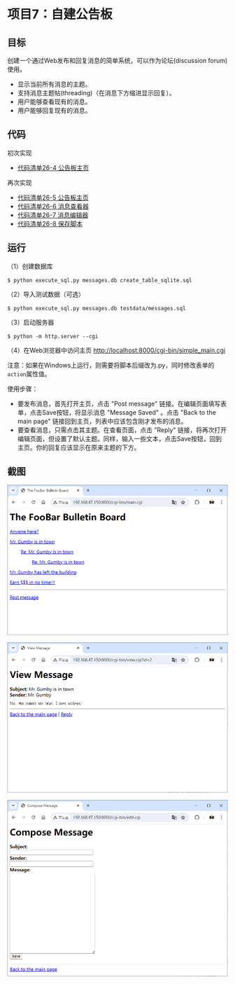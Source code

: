 # 项目7：自建公告板
## 目标
创建一个通过Web发布和回复消息的简单系统，可以作为论坛(discussion forum)使用。
* 显示当前所有消息的主题。
* 支持消息主题帖(threading)（在消息下方缩进显示回复）。
* 用户能够查看现有的消息。
* 用户能够回复现有的消息。

## 代码
初次实现
* [代码清单26-4 公告板主页](cgi-bin/simple_main.cgi)

再次实现
* [代码清单26-5 公告板主页](cgi-bin/main.cgi)
* [代码清单26-6 消息查看器](cgi-bin/view.cgi)
* [代码清单26-7 消息编辑器](cgi-bin/edit.cgi)
* [代码清单26-8 保存脚本](cgi-bin/save.cgi)

## 运行
（1）创建数据库

```shell
$ python execute_sql.py messages.db create_table_sqlite.sql
```

（2）导入测试数据（可选）

```shell
$ python execute_sql.py messages.db testdata/messages.sql
```

（3）启动服务器

```shell
$ python -m http.server --cgi
```

（4）在Web浏览器中访问主页 <http://localhost:8000/cgi-bin/simple_main.cgi>

注意：如果在Windows上运行，则需要将脚本后缀改为.py，同时修改表单的`action`属性值。

使用步骤：
* 要发布消息，首先打开主页，点击 "Post message" 链接。在编辑页面填写表单，点击Save按钮，将显示消息 "Message Saved" 。点击 "Back to the main page" 链接回到主页，列表中应该包含刚才发布的消息。
* 要查看消息，只需点击其主题。在查看页面，点击 "Reply" 链接，将再次打开编辑页面，但设置了默认主题。同样，输入一些文本，点击Save按钮，回到主页。你的回复应该显示在原来主题的下方。

## 截图
![主页](screenshots/主页.png)

![消息查看器](screenshots/消息查看器.png)

![消息编辑器](screenshots/消息编辑器.png)
